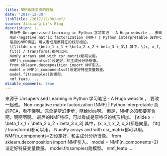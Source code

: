 ```yaml
---
title: NMF矩阵变换的理解
date: '2017-12-30'
linkTitle: /2017/12/30/nmf/
source: Jiaxiang Li's Blog
description: |-
  来源于 Unsupervised Learning in Python 学习笔记 - A Hugo website ， 要改一起改。
  Non-negative matrix factorization (NMF) | Python interpretable 真的PCA，看不懂啊。完全是梦幻走步，瞎给idea啊。 但是，NMF必须都要非负啊，啊啊啊啊。
  最后的NMF特征，可以看成是原特征的线形相加。
  \[\tilde x = \beta_1 x_1 + \beta_2 x_2 + beta_3 x_3\] 其中，\(x, x_1, x_2, x_3\)都是向量。
  fit() / transform()都可以用。
  NumPy arrays and with csr_matrix都可以用。
  NMF(n_components=2)设定好，和主成分分析很像。
  from sklearn.decomposition import NMF引入。
  model = NMF(n_components=2)设定好特征变量数量。
  model.fit(samples)跑模型。
  nmf_featu ...
disable_comments: true
---
```

来源于 Unsupervised Learning in Python 学习笔记 - A Hugo website ， 要改一起改。
Non-negative matrix factorization (NMF) | Python interpretable 真的PCA，看不懂啊。完全是梦幻走步，瞎给idea啊。 但是，NMF必须都要非负啊，啊啊啊啊。
最后的NMF特征，可以看成是原特征的线形相加。
\[\tilde x = \beta_1 x_1 + \beta_2 x_2 + beta_3 x_3\] 其中，\(x, x_1, x_2, x_3\)都是向量。
fit() / transform()都可以用。
NumPy arrays and with csr_matrix都可以用。
NMF(n_components=2)设定好，和主成分分析很像。
from sklearn.decomposition import NMF引入。
model = NMF(n_components=2)设定好特征变量数量。
model.fit(samples)跑模型。
nmf_featu ...